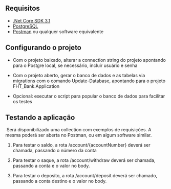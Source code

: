 ## Requisitos

* [.Net Core SDK 3.1](https://dotnet.microsoft.com/download/dotnet-core)
* [PostgreSQL](https://www.postgresql.org/download/)
* [Postman](https://www.postman.com/downloads/) ou qualquer software equivalente

## Configurando o projeto

- Com o projeto baixado, alterar a connection string do projeto apontando para o Postgre local, se necessário, incluir usuário e senha

- Com o projeto aberto, gerar o banco de dados e as tabelas via migrations com o comando Update-Database, apontando para o projeto FHT_Bank.Application 

- Opcional: executar o script para popular o banco de dados para facilitar os testes
  

## Testando a aplicação

​	Será disponibilizado uma collection com exemplos de requisições. A mesma poderá ser aberta no Postman, ou em algum software similar.

 1. Para testar o  saldo, a rota /account/{accountNumber}  deverá ser chamada, passando o número da conta

 2. Para testar o saque, a rota /account/withdraw deverá ser chamada, passando a conta e o valor no body. 

 3. Para testar o deposito, a rota /account/deposit deverá ser chamado, passando a conta destino e o valor no body.

    
















